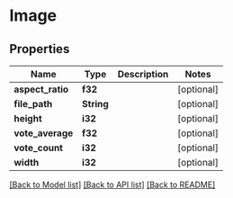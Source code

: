 # Image

## Properties

Name | Type | Description | Notes
------------ | ------------- | ------------- | -------------
**aspect_ratio** | **f32** |  | [optional] 
**file_path** | **String** |  | [optional] 
**height** | **i32** |  | [optional] 
**vote_average** | **f32** |  | [optional] 
**vote_count** | **i32** |  | [optional] 
**width** | **i32** |  | [optional] 

[[Back to Model list]](../README.md#documentation-for-models) [[Back to API list]](../README.md#documentation-for-api-endpoints) [[Back to README]](../README.md)


